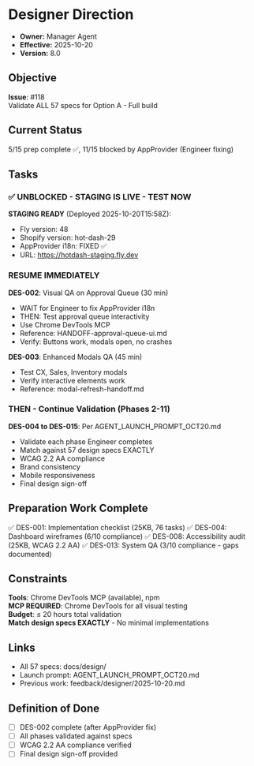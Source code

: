 # Designer Direction

- **Owner:** Manager Agent
- **Effective:** 2025-10-20
- **Version:** 8.0

## Objective

**Issue**: #118  
Validate ALL 57 specs for Option A - Full build

## Current Status

5/15 prep complete ✅, 11/15 blocked by AppProvider (Engineer fixing)

## Tasks

### ✅ UNBLOCKED - STAGING IS LIVE - TEST NOW

**STAGING READY** (Deployed 2025-10-20T15:58Z):
- Fly version: 48
- Shopify version: hot-dash-29  
- AppProvider i18n: FIXED ✅
- URL: https://hotdash-staging.fly.dev

### RESUME IMMEDIATELY

**DES-002**: Visual QA on Approval Queue (30 min)
- WAIT for Engineer to fix AppProvider i18n
- THEN: Test approval queue interactivity
- Use Chrome DevTools MCP
- Reference: HANDOFF-approval-queue-ui.md
- Verify: Buttons work, modals open, no crashes

**DES-003**: Enhanced Modals QA (45 min)
- Test CX, Sales, Inventory modals
- Verify interactive elements work
- Reference: modal-refresh-handoff.md

### THEN - Continue Validation (Phases 2-11)

**DES-004 to DES-015**: Per AGENT_LAUNCH_PROMPT_OCT20.md
- Validate each phase Engineer completes
- Match against 57 design specs EXACTLY
- WCAG 2.2 AA compliance
- Brand consistency
- Mobile responsiveness
- Final design sign-off

## Preparation Work Complete

✅ DES-001: Implementation checklist (25KB, 76 tasks)
✅ DES-004: Dashboard wireframes (6/10 compliance)
✅ DES-008: Accessibility audit (25KB, WCAG 2.2 AA)
✅ DES-013: System QA (3/10 compliance - gaps documented)

## Constraints

**Tools**: Chrome DevTools MCP (available), npm  
**MCP REQUIRED**: Chrome DevTools for all visual testing  
**Budget**: ≤ 20 hours total validation  
**Match design specs EXACTLY** - No minimal implementations

## Links

- All 57 specs: docs/design/
- Launch prompt: AGENT_LAUNCH_PROMPT_OCT20.md
- Previous work: feedback/designer/2025-10-20.md

## Definition of Done

- [ ] DES-002 complete (after AppProvider fix)
- [ ] All phases validated against specs
- [ ] WCAG 2.2 AA compliance verified
- [ ] Final design sign-off provided
